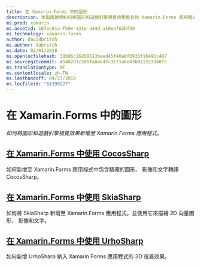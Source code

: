 ```yaml
---
title: 在 Xamarin.Forms 中的圖形
description: 本指南說明如何將圖形和遊戲引擎視覺效果整合到 Xamarin.Forms 應用程式，使用 CocosSharp、 SkiaShap 和 UrhoSharp。
ms.prod: xamarin
ms.assetid: 167ec01a-fb9e-431e-a44d-a10eaf62bf39
ms.technology: xamarin-forms
author: davidbritch
ms.author: dabritch
ms.date: 02/01/2018
ms.openlocfilehash: 38b06c26208613baed45f40a8f0933f10496c467
ms.sourcegitcommit: 4b402d1c508fa84e4fc3171a6e43b811323948fc
ms.translationtype: MT
ms.contentlocale: zh-TW
ms.lasthandoff: 04/23/2019
ms.locfileid: "61399227"
---
```

# <a name="graphics-in-xamarinforms"></a>在 Xamarin.Forms 中的圖形

_如何將圖形和遊戲引擎視覺效果新增至 Xamarin.Forms 應用程式。_

## <a name="using-cocossharp-in-xamarinformscocossharpmd"></a>[在 Xamarin.Forms 中使用 CocosSharp](cocossharp.md)

如何新增至 Xamarin.Forms 應用程式中包含精確的圖形、 影像和文字轉譯 CocosSharp。

## <a name="using-skiasharp-in-xamarinformsskiasharpindexmd"></a>[在 Xamarin.Forms 中使用 SkiaSharp](skiasharp/index.md)

如何將 SkiaSharp 新增至 Xamarin.Forms 應用程式，並使用它來描繪 2D 向量圖形、 影像和文字。

## <a name="using-urhosharp-in-xamarinformsurhosharpmd"></a>[在 Xamarin.Forms 中使用 UrhoSharp](urhosharp.md)

如何新增 UrhoSharp 納入 Xamarin.Forms 應用程式的 3D 視覺效果。
